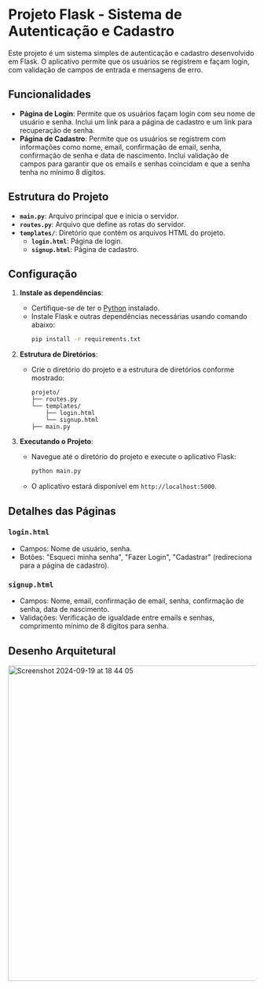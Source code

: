 # Projeto Flask - Sistema de Autenticação e Cadastro

Este projeto é um sistema simples de autenticação e cadastro desenvolvido em Flask. O aplicativo permite que os usuários se registrem e façam login, com validação de campos de entrada e mensagens de erro.

## Funcionalidades

- **Página de Login**: Permite que os usuários façam login com seu nome de usuário e senha. Inclui um link para a página de cadastro e um link para recuperação de senha.
- **Página de Cadastro**: Permite que os usuários se registrem com informações como nome, email, confirmação de email, senha, confirmação de senha e data de nascimento. Inclui validação de campos para garantir que os emails e senhas coincidam e que a senha tenha no mínimo 8 dígitos.

## Estrutura do Projeto

- **`main.py`**: Arquivo principal que e inicia o servidor.
- **`routes.py`**: Arquivo que define as rotas do servidor.
- **`templates/`**: Diretório que contém os arquivos HTML do projeto.
  - **`login.html`**: Página de login.
  - **`signup.html`**: Página de cadastro.

## Configuração

1. **Instale as dependências**:
   - Certifique-se de ter o [Python](https://www.python.org/) instalado.
   - Instale Flask e outras dependências necessárias usando comando abaixo:
     ```bash
     pip install -r requirements.txt
     ```

2. **Estrutura de Diretórios**:
   - Crie o diretório do projeto e a estrutura de diretórios conforme mostrado:
     ```
     projeto/
     ├── routes.py
     └── templates/
         ├── login.html
         └── signup.html
     ├── main.py
     ```

3. **Executando o Projeto**:
   - Navegue até o diretório do projeto e execute o aplicativo Flask:
     ```bash
     python main.py
     ```
   - O aplicativo estará disponível em `http://localhost:5000`.

## Detalhes das Páginas

### `login.html`

- Campos: Nome de usuário, senha.
- Botões: "Esqueci minha senha", "Fazer Login", "Cadastrar" (redireciona para a página de cadastro).

### `signup.html`

- Campos: Nome, email, confirmação de email, senha, confirmação de senha, data de nascimento.
- Validações: Verificação de igualdade entre emails e senhas, comprimento mínimo de 8 dígitos para senha.

## Desenho Arquitetural

<img width="641" alt="Screenshot 2024-09-19 at 18 44 05" src="https://github.com/user-attachments/assets/75eaed4a-c14b-44c3-9261-bef8155bb09c">
